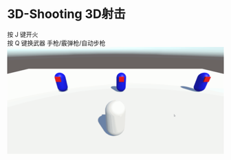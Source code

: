 # 3D-Shooting 3D射击
按 J 键开火\
按 Q 键换武器 手枪/霰弹枪/自动步枪
![img](https://github.com/zengbaocheng-996/3D-Shooting/blob/511dd934c4d444e6c5816eb3bf30dd6bb8dce093/game_demo.gif)


